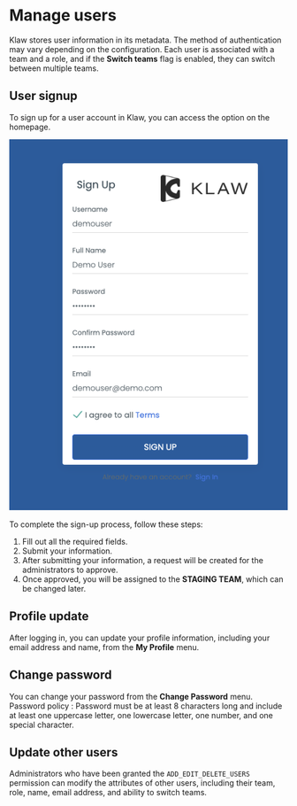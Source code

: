 # Manage users

Klaw stores user information in its metadata. The method of
authentication may vary depending on the configuration. Each user is associated with a team
and a role, and if the **Switch teams** flag is enabled, they can switch
between multiple teams.

## User signup

To sign up for a user account in Klaw, you can access the option on the
homepage.

![image](../../static/images/users/SignUp.png)

To complete the sign-up process, follow these steps:

1. Fill out all the required fields.
2. Submit your information.
3. After submitting your information, a request will be created for the
   administrators to approve.
4. Once approved, you will be assigned to the **STAGING TEAM**, which
   can be changed later.

## Profile update

After logging in, you can update your profile information, including
your email address and name, from the **My Profile** menu.

## Change password

You can change your password from the **Change Password** menu.
Password policy : Password must be at least 8 characters long and include at least one uppercase letter, one lowercase letter, one number, and one special character.

## Update other users

Administrators who have been granted the `ADD_EDIT_DELETE_USERS`
permission can modify the attributes of other users, including their
team, role, name, email address, and ability to switch teams.

